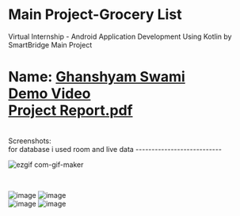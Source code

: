 Main Project-Grocery List
==================================
Virtual Internship - Android Application Development Using Kotlin by SmartBridge
Main Project

Name: [Ghanshyam Swami](https://github.com/Ghanshyam112)<br/>
[Demo Video](https://youtu.be/escaTzuAYOI)<br/>
[Project Report.pdf](https://github.com/smartinternz02/SPSGP-79859-Virtual-Internship---Android-Application-Development-Using-Kotlin/files/9637970/Guided.Project.pdf)
==================================
<br/>
Screenshots:
<br/>
for database i used room and live data
---------------------------
<br/>

![ezgif com-gif-maker](https://user-images.githubusercontent.com/99789528/192080845-5db5ae5f-4763-488f-868b-37a260d8fbb5.gif)

<br/>

![image](https://user-images.githubusercontent.com/99789528/191167951-8c3932e9-8cd3-44df-ab41-b805534e65d7.png)
![image](https://user-images.githubusercontent.com/99789528/191168331-58695869-3832-45b3-aa18-6bfe446d386c.png)<br/>
![image](https://user-images.githubusercontent.com/99789528/191168836-e7b58641-605c-44d9-977a-c06419749329.png)
![image](https://user-images.githubusercontent.com/99789528/191168903-6591a44b-8f7d-44a4-868f-159cbb05a98e.png)



